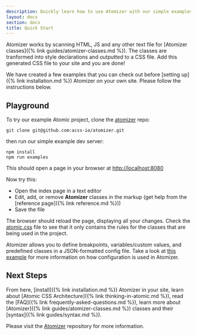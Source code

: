 ```yaml
---
description: Quickly learn how to use Atomizer with our simple examples.
layout: docs
section: docs
title: Quick Start
---
```


Atomizer works by scanning HTML, JS and any other text file for [Atomizer classes]({% link guides/atomizer-classes.md %}). The classes are tranformed into style declarations and outputted to a CSS file. Add this generated CSS file to your site and you are done!

We have created a few examples that you can check out before [setting up]({% link installation.md %}) Atomizer on your own site. Please follow the instructions below.

## Playground

To try our example Atomic project, clone the [atomizer](https://github.com/acss-io/atomizer) repo:

```shell
git clone git@github.com:acss-io/atomizer.git
```

then run our simple example dev server:

```shell
npm install
npm run examples
```

This should open a page in your browser at [http://localhost:8080](http://localhost:8080)

Now try this:

-   Open the index page in a text editor
-   Edit, add, or remove **Atomizer** classes in the markup (get help from the [reference page]({% link reference.md %}))
-   Save the file

The browser should reload the page, displaying all your changes. Check the [atomic.css](http://localhost:8080/css/atomic.css) file to see that it only contains the rules for the classes that are being used in the project.

<p class="noteBox info">Atomizer allows you to define breakpoints, variables/custom values, and predefined classes in a JSON-formatted config file. Take a look at <a href="https://github.com/acss-io/atomizer/blob/main/examples/atomizer.config.js">this example</a> for more information on how configuration is used in Atomizer.</p>

## Next Steps

From here, [install]({% link installation.md %}) Atomizer in your site, learn about [Atomic CSS Architecture]({% link thinking-in-atomic.md %}), read the [FAQ]({% link frequently-asked-questions.md %}), learn more about [Atomizer]({% link guides/atomizer-classes.md %}) classes and their [syntax]({% link guides/syntax.md %}).

Please visit the [Atomizer](https://github.com/acss-io/atomizer) repository for more information.
